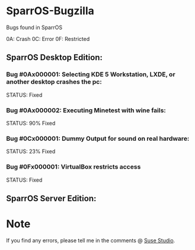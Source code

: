 # SparrOS-Bugzilla
Bugs found in SparrOS

0A: Crash
0C: Error
0F: Restricted

## SparrOS Desktop Edition:

### Bug #0Ax000001: Selecting KDE 5 Workstation, LXDE, or another desktop crashes the pc:
STATUS: Fixed

### Bug #0Ax000002: Executing Minetest with wine fails:
STATUS: 90% Fixed

### Bug #0Cx000001: Dummy Output for sound on real hardware:
STATUS: 23% Fixed

### Bug #0Fx000001: VirtualBox restricts access
STATUS: Fixed

## SparrOS Server Edition:

# Note
If you find any errors, please tell me in the comments @ <a href="https://susestudio.com/u/yoe">Suse Studio</a>.
